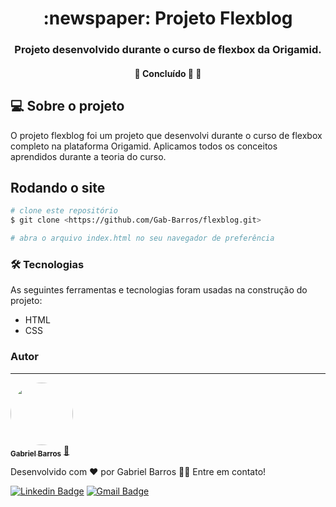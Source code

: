 <h1 align="center">:newspaper: Projeto Flexblog</h1>
<h3 align="center">Projeto desenvolvido durante o curso de flexbox da Origamid.</h3>
<h4 align="center"> 
	🚧  Concluído 🚀 🚧
</h4>

## :computer: Sobre o projeto
O projeto flexblog foi um projeto que desenvolvi durante o curso de flexbox completo na plataforma Origamid. Aplicamos todos os conceitos aprendidos durante a teoria do curso.

## Rodando o site

```bash
# clone este repositório
$ git clone <https://github.com/Gab-Barros/flexblog.git>

# abra o arquivo index.html no seu navegador de preferência
```

### 🛠 Tecnologias

As seguintes ferramentas e tecnologias foram usadas na construção do projeto:

- HTML
- CSS

### Autor
---

<a href="https://www.linkedin.com/in/gabriel-barros-419bb3208/">
 <img style="border-radius: 50%;" src="https://avatars.githubusercontent.com/u/80299358?s=400&u=d60523eff0aa8ba1986d098c23c440f5d3af5ff2&v=4" width="100px;" alt=""/>
 <br />
 <sub><b>Gabriel Barros</b></sub></a> <a href="https://www.linkedin.com/in/gabriel-barros-419bb3208/" title="Gabriel">🚀</a>


Desenvolvido com ❤️ por Gabriel Barros 👋🏽 Entre em contato!

[![Linkedin Badge](https://img.shields.io/badge/-LinkedIn-blue?style=flat-square&logo=Linkedin&logoColor=white&link=https://www.linkedin.com/in/gabriel-barros-419bb3208/)](https://www.linkedin.com/in/gabriel-barros-419bb3208/)
[![Gmail Badge](https://img.shields.io/badge/-Email-c14438?style=flat-square&logo=Gmail&logoColor=white&link=mailto:gabrielalcantarabarros524@gmail.com)](mailto:gabrielalcantarabarros524@gmail.com)
